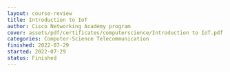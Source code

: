 ```yaml
---
layout: course-review
title: Introduction to IoT
author: Cisco Networking Academy program
cover: assets/pdf/certificates/computerscience/Introduction to IoT.pdf
categories: Computer-Science Telecommunication
finished: 2022-07-29
started: 2022-07-29
status: Finished
---
```


